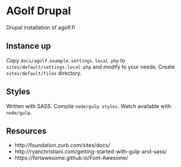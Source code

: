# AGolf Drupal
<p>Drupal installation of agolf.fi</p>
<h2>Instance up</h2>
<p>
Copy <code>docs/agolf.example.settings.local.php</code> to <code>sites/default/settings.local.php</code> and modify to your needs.
Create <code>sites/default/files</code> directory.
</p>
<h2>Styles</h2>
<p>
Written with SASS. Compile <code>node/gulp styles</code>. Watch available with <code>node/gulp</code>.
</p>

<h2>Resources</h2>
<ul>
<li>http://foundation.zurb.com/sites/docs/</li>
<li>http://ryanchristiani.com/getting-started-with-gulp-and-sass/</li>
<li>https://fortawesome.github.io/Font-Awesome/</li>
</ul>